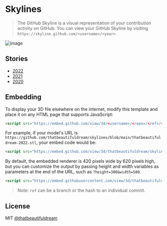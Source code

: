 # Skylines

> The GitHub Skyline is a visual representation of your contribution activity on GitHub. You can view your GitHub Skyline by visiting `https://skyline.github.com/<username>/<year>`.

![image](https://user-images.githubusercontent.com/28717686/236794933-9dc446af-02b1-46b6-b790-373a80dbe244.png)

## Stories

- [2022](./thatbeautifuldream-2022.stl)
- [2021](./thatbeautifuldream-2021.stl)
- [2020](./thatbeautifuldream-2020.stl)

## Embedding

To display your 3D file elsewhere on the internet, modify this template and place it on any HTML page that supports JavaScript:

```html
<script src="https://embed.github.com/view/3d/<username>/<repo>/<ref>/<path_to_file>"></script>
```

For example, if your model's URL is `https://github.com/thatbeautifuldream/skylines/blob/main/thatbeautifuldream-2022.stl`, your embed code would be:

```html
<script src="https://embed.github.com/view/3d/thatbeautifuldream/skyline/master/thatbeautifuldream-2022.stl"></script>
```

By default, the embedded renderer is 420 pixels wide by 620 pixels high, but you can customize the output by passing height and width variables as parameters at the end of the URL, such as `?height=300&width=500`.

```html
<script src="https://embed.githubusercontent.com/view/3d/thatbeautifuldream/skyline/master/thatbeautifuldream-2022.stl?height=300&width=500"></script>
```

> Note: `ref` can be a branch or the hash to an individual commit.

## License

MIT [@thatbeautifuldream](https://github.com/thatbeautifuldream)
